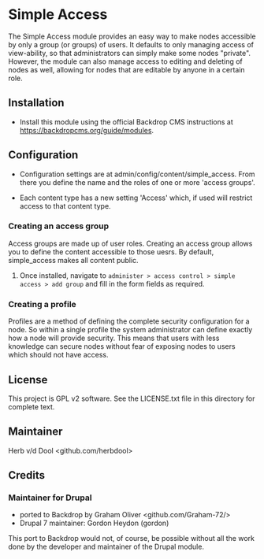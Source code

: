 # Simple Access

The Simple Access module provides an easy way to make nodes accessible
by only a group (or groups) of users. It defaults to only managing
access of view-ability, so that administrators can simply make some
nodes "private". However, the module can also manage access to editing and
deleting of nodes as well, allowing for nodes that are editable
by anyone in a certain role.

## Installation

- Install this module using the official Backdrop CMS instructions at
  <https://backdropcms.org/guide/modules>.

## Configuration

- Configuration settings are at admin/config/content/simple_access.
  From there you define the name and the roles of one or more
  'access groups'.

- Each content type has a new setting 'Access' which, if used
  will restrict access to that content type.

### Creating an access group

Access groups are made up of user roles. Creating an access group
allows you to define the content accessible to those uesrs. By
default, simple_access makes all content public.

1. Once installed, navigate to `administer > access control > simple access > add group`
   and fill in the form fields as required.

### Creating a profile

Profiles are a method of defining the complete security configuration
for a node. So within a single profile the system administrator can
define exactly how a node will provide security. This means that users
with less knowledge can secure nodes without fear of exposing nodes to
users which should not have access.

## License

This project is GPL v2 software. See the LICENSE.txt file in this
directory for complete text.

## Maintainer

Herb v/d Dool <github.com/herbdool>

## Credits

### Maintainer for Drupal

- ported to Backdrop by Graham Oliver <github.com/Graham-72/>
- Drupal 7 maintainer: Gordon Heydon (gordon)

This port to Backdrop would not, of course, be possible without all
the work done by the developer and maintainer of the Drupal module.
